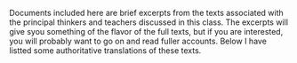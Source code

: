 Documents included here are brief excerpts from the texts associated with the principal thinkers and teachers discussed in this class.  The excerpts will give syou something of the flavor of the full texts, but if you are interested, you will probably want to go on and read fuller accounts.  Below I have listted some authoritative translations of these texts.  
